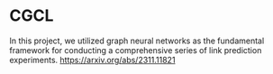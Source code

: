 # CGCL
In this project, we utilized graph neural networks as the fundamental framework for conducting a comprehensive series of link prediction experiments. https://arxiv.org/abs/2311.11821
